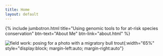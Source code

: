 ```yaml
---
title: Home
layout: default
---
```


{% include jumbotron.html title="Using genomic tools to for at-risk species conservation" btn-text="About Me" btn-link="about.html" %}

![field work: posing for a photo with a migratory bull trout](https://jacobwbowman.github.io/website/assets/image/bulltroutselfie.JPG){:width="65%" style="display:block; margin-left:auto; margin-right:auto"}
